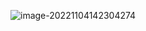 ![image-20221104142304274](C:\Users\23614\AppData\Roaming\Typora\typora-user-images\image-20221104142304274.png)